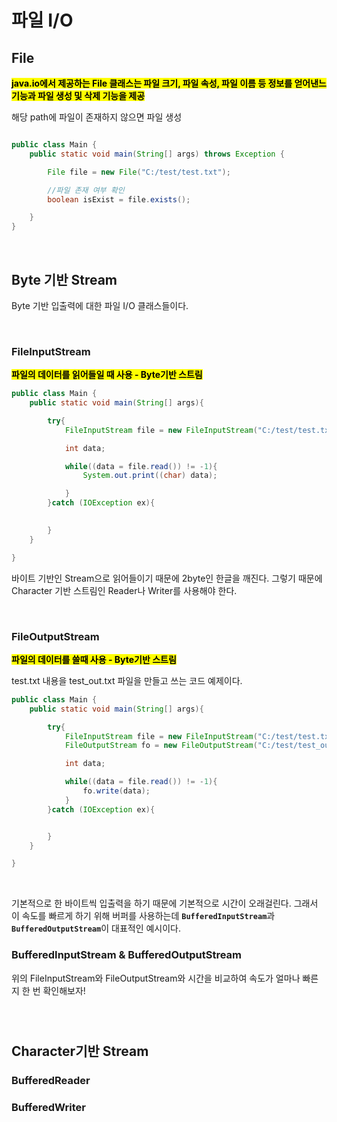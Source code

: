 # 파일 I/O

## File
<mark>**java.io에서 제공하는 File 클래스는 파일 크기, 파일 속성, 파일 이름 등 정보를 얻어낸느 기능과 파일 생성 및 삭제 기능을 제공**</mark>

해당 path에 파일이 존재하지 않으면 파일 생성 

```java

public class Main {
    public static void main(String[] args) throws Exception {

        File file = new File("C:/test/test.txt");

        //파일 존재 여부 확인
        boolean isExist = file.exists();

    }
}

```
</br>

## Byte 기반 Stream

Byte 기반 입출력에 대한 파일 I/O 클래스들이다.

</br>

### FileInputStream
<mark>**파일의 데이터를 읽어들일 때 사용 - Byte기반 스트림**</mark>

```java
public class Main {
    public static void main(String[] args){

        try{
            FileInputStream file = new FileInputStream("C:/test/test.txt");

            int data;

            while((data = file.read()) != -1){
                System.out.print((char) data);

            }
        }catch (IOException ex){
            

        }
    }

}

```
바이트 기반인 Stream으로 읽어들이기 때문에 2byte인 한글을 깨진다. 그렇기 때문에 Character 기반 스트림인 Reader나 Writer를 사용해야 한다. 


</br>

### FileOutputStream
<mark>**파일의 데이터를 쓸때 사용 - Byte기반 스트림**</mark></br>


test.txt 내용을 test_out.txt 파일을 만들고 쓰는 코드 예제이다. 
```java
public class Main {
    public static void main(String[] args){

        try{
            FileInputStream file = new FileInputStream("C:/test/test.txt");
            FileOutputStream fo = new FileOutputStream("C:/test/test_out.txt");

            int data;

            while((data = file.read()) != -1){
                fo.write(data);
            }
        }catch (IOException ex){


        }
    }

}

```
</br>

기본적으로 한 바이트씩 입출력을 하기 때문에 기본적으로 시간이 오래걸린다. 그래서 이 속도를 빠르게 하기 위해 버퍼를 사용하는데 <code>**BufferedInputStream**</code>과 <code>**BufferedOutputStream**</code>이 대표적인 예시이다. 


### BufferedInputStream & BufferedOutputStream

위의 FileInputStream와 FileOutputStream와 시간을 비교하여 속도가 얼마나 빠른지 한 번 확인해보자!

```java




```



## Character기반 Stream

### BufferedReader 


### BufferedWriter 


